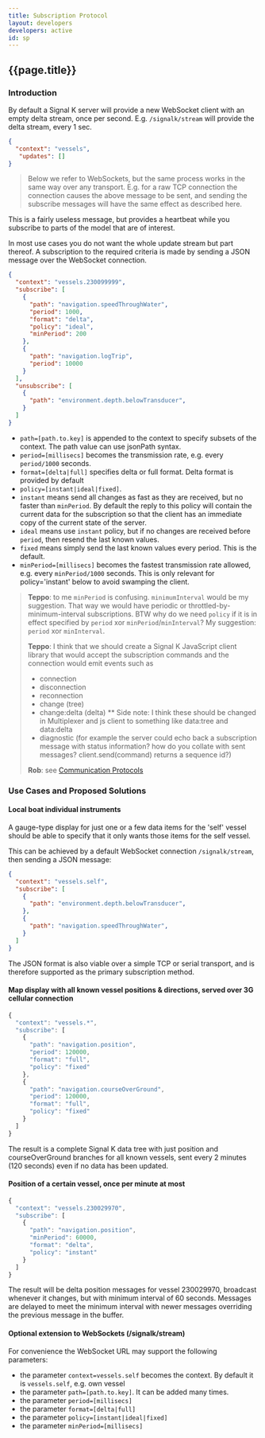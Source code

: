 ```yaml
---
title: Subscription Protocol
layout: developers
developers: active
id: sp
---
```


## {{page.title}}

### Introduction

By default a Signal K server will provide a new WebSocket client with an empty delta stream, once per second. E.g.
`/signalk/stream` will provide the delta stream, every 1 sec.

```json
{
  "context": "vessels",
   "updates": []
}
```
> Below we refer to WebSockets, but the same process works in the same way over any transport. E.g. for a raw TCP
> connection the connection causes the above message to be sent, and sending the subscribe messages will have the same
> effect as described here.

This is a fairly useless message, but provides a heartbeat while you subscribe to parts of the model that are of
interest.

In most use cases you do not want the whole update stream but part thereof. A subscription to the required criteria is
made by sending a JSON message over the WebSocket connection.

```json
{
  "context": "vessels.230099999",
  "subscribe": [
    {
      "path": "navigation.speedThroughWater",
      "period": 1000,
      "format": "delta",
      "policy": "ideal",
      "minPeriod": 200
    },
    {
      "path": "navigation.logTrip",
      "period": 10000
    }
  ],
  "unsubscribe": [
    {
      "path": "environment.depth.belowTransducer",
    }
  ]
}
```

* `path=[path.to.key]` is appended to the context to specify subsets of the context. The path value can use jsonPath
  syntax.
* `period=[millisecs]` becomes the transmission rate, e.g. every `period/1000` seconds.
* `format=[delta|full]` specifies delta or full format. Delta format is provided by default
* `policy=[instant|ideal|fixed]`.
 * `instant` means send all changes as fast as they are received, but no faster than `minPeriod`. By default the reply
   to this policy will contain the current data for the subscription so that the client has an immediate copy of the
   current state of the server.
 * `ideal` means use `instant` policy, but if no changes are received before `period`, then resend the last known
   values.
 * `fixed` means simply send the last known values every period. This is the default.
* `minPeriod=[millisecs]` becomes the fastest transmission rate allowed, e.g. every `minPeriod/1000` seconds. This is
  only relevant for policy='instant' below to avoid swamping the client.

> **Teppo**: to me `minPeriod` is confusing. `minimumInterval` would be my suggestion. That way we would have periodic
> or throttled-by-minimum-interval subscriptions. BTW why do we need `policy` if it is in effect specified by `period`
> xor `minPeriod`/`minInterval`? My suggestion: `period` xor `minInterval`.
>
> **Teppo**: I  think that we should create a Signal K JavaScript client library that would accept the subscription
> commands and the connection would emit events such as
>
> * connection
> * disconnection
> * reconnection
> * change (tree)
> * change:delta (delta) ** Side note: I think these should be changed in Multiplexer and js client to something like
>   data:tree and data:delta
> * diagnostic (for example the server could echo back a subscription message with status information? how do you
>   collate with sent messages? client.send(command) returns a sequence id?)
>
> **Rob**: see [Communication Protocols](./communication_protocols.html)

### Use Cases and Proposed Solutions

#### Local boat individual instruments

A gauge-type display for just one or a few data items for the 'self' vessel should be able to specify that it only wants
those items for the self vessel.

This can be achieved by a default WebSocket connection `/signalk/stream`, then sending a JSON message:

```json
{
  "context": "vessels.self",
  "subscribe": [
    {
      "path": "environment.depth.belowTransducer",
    },
    {
      "path": "navigation.speedThroughWater",
    }
  ]
}
```

The JSON format is also viable over a simple TCP or serial transport, and is therefore supported as the primary
subscription method.

#### Map display with all known vessel positions & directions, served over 3G cellular connection

```javascript
{
  "context": "vessels.*",
  "subscribe": [
    {
      "path": "navigation.position",
      "period": 120000,
      "format": "full",
      "policy": "fixed"
    },
    {
      "path": "navigation.courseOverGround",
      "period": 120000,
      "format": "full",
      "policy": "fixed"
    }
  ]
}
````

The result is a complete Signal K data tree with just position and courseOverGround branches for all known vessels, sent
every 2 minutes (120 seconds) even if no data has been updated.

#### Position of a certain vessel, once per minute at most

```javascript
{
  "context": "vessels.230029970",
  "subscribe": [
    {
      "path": "navigation.position",
      "minPeriod": 60000,
      "format": "delta",
      "policy": "instant"
    }
  ]
}
```

The result will be delta position messages for vessel 230029970, broadcast whenever it changes, but with minimum
interval of 60 seconds. Messages are delayed to meet the minimum interval with newer messages overriding the previous
message in the buffer.

#### Optional extension to WebSockets (/signalk/stream)

For convenience the WebSocket URL may support the following parameters:

* the parameter `context=vessels.self` becomes the context. By default it is `vessels.self`, e.g. own vessel
* the parameter `path=[path.to.key]`. It can be added many times.
* the parameter `period=[millisecs]` 
* the parameter `format=[delta|full]` 
* the parameter `policy=[instant|ideal|fixed]`
* the parameter `minPeriod=[millisecs]`
